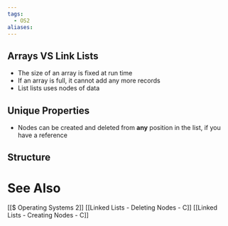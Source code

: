 ```yaml
---
tags:
  - OS2
aliases:
---
```

## Arrays VS Link Lists
- The size of an array is fixed at run time
- If an array is full, it cannot add any more records
- List lists uses nodes of data

## Unique Properties
- Nodes can be created and deleted from **any** position in the list, if you have a reference

## Structure

# See Also
[[$ Operating Systems 2]]
[[Linked Lists - Deleting Nodes - C]]
[[Linked Lists - Creating Nodes - C]]